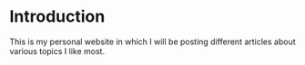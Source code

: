# Introduction
This is my personal website in which I will be posting different articles about various topics I like most. 